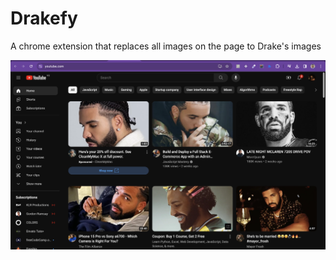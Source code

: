 # Drakefy

A chrome extension that replaces all images on the page to Drake's images

![drakefy screeenshot](assets/images/screenshot.png)